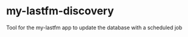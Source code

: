 my-lastfm-discovery
===================

Tool for the my-lastfm app to update the database with a scheduled job
